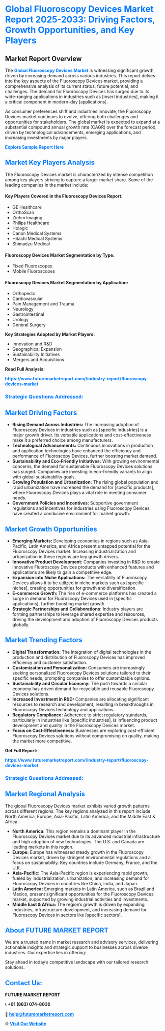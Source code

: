 <h1 style="color: #007BFF;">Global Fluoroscopy Devices Market Report 2025-2033: Driving Factors, Growth Opportunities, and Key Players</h1>

<section id="overview">
<h2>Market Report Overview</h2>
<p>The <a href="https://www.futuremarketreport.com//industry-report/fluoroscopy-devices-market" style="color: #007BFF; text-decoration: none;"><strong>Global Fluoroscopy Devices Market</strong></a> is witnessing significant growth, driven by increasing demand across various industries. This report delves into the key aspects of the Fluoroscopy Devices market, providing a comprehensive analysis of its current status, future potential, and challenges. The demand for Fluoroscopy Devices has surged due to its wide-ranging applications in industries such as [insert industries], making it a critical component in modern-day [applications].</p>
<p>As consumer preferences shift and industries innovate, the Fluoroscopy Devices market continues to evolve, offering both challenges and opportunities for stakeholders. The global market is expected to expand at a substantial compound annual growth rate (CAGR) over the forecast period, driven by technological advancements, emerging applications, and increasing investments by major players.</p>
</section>

<section id="overview">
<p><a href="https://www.futuremarketreport.com//request-sample/reportId=82705" style="color: #007BFF; text-decoration: none;"><strong>Explore Sample Report Here</strong></a></p>
</section>

<section id="key-players">
<h2 style="color: #007BFF;">Market Key Players Analysis</h2>
<p>The Fluoroscopy Devices market is characterized by intense competition among key players striving to capture a larger market share. Some of the leading companies in the market include:</p>
<h4>Key Players Covered in the Fluoroscopy Devices Report:</h4>
<ul><li>GE Healthcare</li><li>OrthoScan</li><li>Ziehm Imaging</li><li>Philips Healthcare</li><li>Hologic</li><li>Canon Medical Systems</li><li>Hitachi Medical Systems</li><li>Shimadzu Medical</li></ul>
<h4>Fluoroscopy Devices Market Segmentation by Type:</h4>
<ul><li>Fixed Fluoroscopes</li><li>Mobile Fluoroscopes</li></ul>

<h4>Fluoroscopy Devices Market Segmentation by Application:</h4>
<ul><li>Orthopedic</li><li>Cardiovascular</li><li>Pain Management and Trauma</li><li>Neurology</li><li>Gastrointestinal</li><li>Urology</li><li>General Surgery</li></ul>
<p><strong>Key Strategies Adopted by Market Players:</strong></p>
<ul>
<li>Innovation and R&D</li>
<li>Geographical Expansion</li>
<li>Sustainability Initiatives</li>
<li>Mergers and Acquisitions</li>
</ul>
</section>

<section>
<p><strong>Read Full Analysis: </strong></p><a href="https://www.futuremarketreport.com//industry-report/fluoroscopy-devices-market" style="color: #007BFF; text-decoration: none;"><strong>https://www.futuremarketreport.com//industry-report/fluoroscopy-devices-market</strong></a>
<h3 style="color: #007BFF;">Strategic Questions Addressed:</h3>
</section>

<section id="driving-factors">
<h2 style="color: #007BFF;">Market Driving Factors</h2>
<ul>
<li><strong>Rising Demand Across Industries:</strong> The increasing adoption of Fluoroscopy Devices in industries such as [specific industries] is a major growth driver. Its versatile applications and cost-effectiveness make it a preferred choice among manufacturers.</li>
<li><strong>Technological Advancements:</strong> Continuous innovations in production and application technologies have enhanced the efficiency and performance of Fluoroscopy Devices, further boosting market demand.</li>
<li><strong>Sustainability and Eco-Friendly Initiatives:</strong> With growing environmental concerns, the demand for sustainable Fluoroscopy Devices solutions has surged. Companies are investing in eco-friendly variants to align with global sustainability goals.</li>
<li><strong>Growing Population and Urbanization:</strong> The rising global population and rapid urbanization have increased the demand for [specific products], where Fluoroscopy Devices plays a vital role in meeting consumer needs.</li>
<li><strong>Government Policies and Incentives:</strong> Supportive government regulations and incentives for industries using Fluoroscopy Devices have created a conducive environment for market growth.</li>
</ul>
</section>

<section id="growth-opportunities">
<h2 style="color: #007BFF;">Market Growth Opportunities</h2>
<ul>
<li><strong>Emerging Markets:</strong> Developing economies in regions such as Asia-Pacific, Latin America, and Africa present untapped potential for the Fluoroscopy Devices market. Increasing industrialization and urbanization in these regions are key growth drivers.</li>
<li><strong>Innovative Product Development:</strong> Companies investing in R&D to create innovative Fluoroscopy Devices products with enhanced features and applications are likely to gain a competitive edge.</li>
<li><strong>Expansion into Niche Applications:</strong> The versatility of Fluoroscopy Devices allows it to be utilized in niche markets such as [specific niches], creating opportunities for growth and diversification.</li>
<li><strong>E-commerce Growth:</strong> The rise of e-commerce platforms has created a surge in demand for Fluoroscopy Devices used in [specific applications], further boosting market growth.</li>
<li><strong>Strategic Partnerships and Collaborations:</strong> Industry players are forming partnerships to leverage shared expertise and resources, driving the development and adoption of Fluoroscopy Devices products globally.</li>
</ul>
</section>

<section id="trending-factors">
<h2 style="color: #007BFF;">Market Trending Factors</h2>
<ul>
<li><strong>Digital Transformation:</strong> The integration of digital technologies in the production and distribution of Fluoroscopy Devices has improved efficiency and customer satisfaction.</li>
<li><strong>Customization and Personalization:</strong> Consumers are increasingly seeking personalized Fluoroscopy Devices solutions tailored to their specific needs, prompting companies to offer customizable options.</li>
<li><strong>Sustainability and Circular Economy:</strong> The push towards a circular economy has driven demand for recyclable and reusable Fluoroscopy Devices solutions.</li>
<li><strong>Increased Investment in R&D:</strong> Companies are allocating significant resources to research and development, resulting in breakthroughs in Fluoroscopy Devices technology and applications.</li>
<li><strong>Regulatory Compliance:</strong> Adherence to strict regulatory standards, particularly in industries like [specific industries], is influencing product development and quality in the Fluoroscopy Devices market.</li>
<li><strong>Focus on Cost-Effectiveness:</strong> Businesses are exploring cost-efficient Fluoroscopy Devices solutions without compromising on quality, making the market more competitive.</li>
</ul>
</section>

<section>
<p><strong>Get Full Report: </strong></p><a href="https://www.futuremarketreport.com//industry-report/fluoroscopy-devices-market" style="color: #007BFF; text-decoration: none;"><strong>https://www.futuremarketreport.com//industry-report/fluoroscopy-devices-market</strong></a>
<h3 style="color: #007BFF;">Strategic Questions Addressed:</h3>
</section>


<section id="regional-analysis">
<h2 style="color: #007BFF;">Market Regional Analysis</h2>
<p>The global Fluoroscopy Devices market exhibits varied growth patterns across different regions. The key regions analyzed in this report include North America, Europe, Asia-Pacific, Latin America, and the Middle East & Africa:</p>
<ul>
<li><strong>North America:</strong> This region remains a dominant player in the Fluoroscopy Devices market due to its advanced industrial infrastructure and high adoption of new technologies. The U.S. and Canada are leading markets in this region.</li>
<li><strong>Europe:</strong> Europe has witnessed steady growth in the Fluoroscopy Devices market, driven by stringent environmental regulations and a focus on sustainability. Key countries include Germany, France, and the U.K.</li>
<li><strong>Asia-Pacific:</strong> The Asia-Pacific region is experiencing rapid growth, fueled by industrialization, urbanization, and increasing demand for Fluoroscopy Devices in countries like China, India, and Japan.</li>
<li><strong>Latin America:</strong> Emerging markets in Latin America, such as Brazil and Mexico, present significant opportunities for the Fluoroscopy Devices market, supported by growing industrial activities and investments.</li>
<li><strong>Middle East & Africa:</strong> The region’s growth is driven by expanding industries, infrastructure development, and increasing demand for Fluoroscopy Devices in sectors like [specific sectors].</li>
</ul>
</section>

<footer>
<h2 style="color: #007BFF;">About FUTURE MARKET REPORT</h2>
<p>We are a trusted name in market research and advisory services, delivering actionable insights and strategic support to businesses across diverse industries. Our expertise lies in offering:</p>

<p>Stay ahead in today’s competitive landscape with our tailored research solutions.</p>

<h2 style="color: #007BFF;">Contact Us:</h2>
<p><strong>FUTURE MARKET REPORT</strong></p>
<p>📞 <strong>+91 (883) 074-8030</strong></p>
<p>📧 <strong><a href="mailto:help@futuremarketreport.com" style="color: #007BFF;">help@futuremarketreport.com</a></strong></p>
<p>🌐 <strong><a href="https://www.futuremarketreport.com/" style="color: #007BFF;">Visit Our Website</a></strong></p>
</footer>